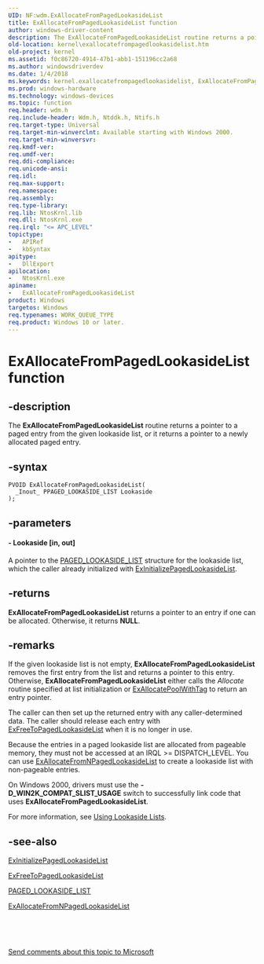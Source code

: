 ```yaml
---
UID: NF:wdm.ExAllocateFromPagedLookasideList
title: ExAllocateFromPagedLookasideList function
author: windows-driver-content
description: The ExAllocateFromPagedLookasideList routine returns a pointer to a paged entry from the given lookaside list, or it returns a pointer to a newly allocated paged entry.
old-location: kernel\exallocatefrompagedlookasidelist.htm
old-project: kernel
ms.assetid: f0c86720-4914-47b1-abb1-151196cc2a68
ms.author: windowsdriverdev
ms.date: 1/4/2018
ms.keywords: kernel.exallocatefrompagedlookasidelist, ExAllocateFromPagedLookasideList, wdm/ExAllocateFromPagedLookasideList, k102_96e03fc6-f951-4c96-8de4-32d67e85ec02.xml, ExAllocateFromPagedLookasideList routine [Kernel-Mode Driver Architecture]
ms.prod: windows-hardware
ms.technology: windows-devices
ms.topic: function
req.header: wdm.h
req.include-header: Wdm.h, Ntddk.h, Ntifs.h
req.target-type: Universal
req.target-min-winverclnt: Available starting with Windows 2000.
req.target-min-winversvr: 
req.kmdf-ver: 
req.umdf-ver: 
req.ddi-compliance: 
req.unicode-ansi: 
req.idl: 
req.max-support: 
req.namespace: 
req.assembly: 
req.type-library: 
req.lib: NtosKrnl.lib
req.dll: NtosKrnl.exe
req.irql: "<= APC_LEVEL"
topictype:
-	APIRef
-	kbSyntax
apitype:
-	DllExport
apilocation:
-	NtosKrnl.exe
apiname:
-	ExAllocateFromPagedLookasideList
product: Windows
targetos: Windows
req.typenames: WORK_QUEUE_TYPE
req.product: Windows 10 or later.
---
```


# ExAllocateFromPagedLookasideList function


## -description


The <b>ExAllocateFromPagedLookasideList</b> routine returns a pointer to a paged entry from the given lookaside list, or it returns a pointer to a newly allocated paged entry. 


## -syntax


````
PVOID ExAllocateFromPagedLookasideList(
  _Inout_ PPAGED_LOOKASIDE_LIST Lookaside
);
````


## -parameters




#### - Lookaside [in, out]

A pointer to the <a href="https://msdn.microsoft.com/library/windows/hardware/ff558775">PAGED_LOOKASIDE_LIST</a> structure for the lookaside list, which the caller already initialized with <a href="..\wdm\nf-wdm-exinitializepagedlookasidelist.md">ExInitializePagedLookasideList</a>. 


## -returns


<b>ExAllocateFromPagedLookasideList</b> returns a pointer to an entry if one can be allocated. Otherwise, it returns <b>NULL</b>.



## -remarks


If the given lookaside list is not empty, <b>ExAllocateFromPagedLookasideList</b> removes the first entry from the list and returns a pointer to this entry. Otherwise, <b>ExAllocateFromPagedLookasideList</b> either calls the <i>Allocate</i> routine specified at list initialization or <a href="..\wdm\nf-wdm-exallocatepoolwithtag.md">ExAllocatePoolWithTag</a> to return an entry pointer.

The caller can then set up the returned entry with any caller-determined data. The caller should release each entry with <a href="..\wdm\nf-wdm-exfreetopagedlookasidelist.md">ExFreeToPagedLookasideList</a> when it is no longer in use. 

Because the entries in a paged lookaside list are allocated from pageable memory, they must not be accessed at an IRQL &gt;= DISPATCH_LEVEL. You can use <a href="..\wdm\nf-wdm-exallocatefromnpagedlookasidelist.md">ExAllocateFromNPagedLookasideList</a> to create a lookaside list with non-pageable entries.

On Windows 2000, drivers must use the <b>-D_WIN2K_COMPAT_SLIST_USAGE</b> switch to successfully link code that uses <b>ExAllocateFromPagedLookasideList</b>.

For more information, see <a href="https://msdn.microsoft.com/library/windows/hardware/ff565416">Using Lookaside Lists</a>. 



## -see-also

<a href="..\wdm\nf-wdm-exinitializepagedlookasidelist.md">ExInitializePagedLookasideList</a>

<a href="..\wdm\nf-wdm-exfreetopagedlookasidelist.md">ExFreeToPagedLookasideList</a>

<a href="https://msdn.microsoft.com/library/windows/hardware/ff558775">PAGED_LOOKASIDE_LIST</a>

<a href="..\wdm\nf-wdm-exallocatefromnpagedlookasidelist.md">ExAllocateFromNPagedLookasideList</a>

 

 

<a href="mailto:wsddocfb@microsoft.com?subject=Documentation%20feedback [kernel\kernel]:%20ExAllocateFromPagedLookasideList routine%20 RELEASE:%20(1/4/2018)&amp;body=%0A%0APRIVACY STATEMENT%0A%0AWe use your feedback to improve the documentation. We don't use your email address for any other purpose, and we'll remove your email address from our system after the issue that you're reporting is fixed. While we're working to fix this issue, we might send you an email message to ask for more info. Later, we might also send you an email message to let you know that we've addressed your feedback.%0A%0AFor more info about Microsoft's privacy policy, see http://privacy.microsoft.com/en-us/default.aspx." title="Send comments about this topic to Microsoft">Send comments about this topic to Microsoft</a>

